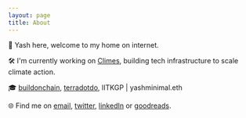 ```yaml
---
layout: page
title: About
---
```


👋 Yash here, welcome to my home on internet.

🛠 I'm currently working on [Climes](https://www.climes.io), building tech infrastructure to scale climate action.

🎓 [buildonchain](https://onchain.skiptheline.dev/), [terradotdo](https://terra.do/), IITKGP | yashminimal.eth

🌐 Find me on [email](mailto:yash.minimal@gmail.com), [twitter](https://twitter.com/yashminimal), [linkedIn](https://www.linkedin.com/in/yashminimal/) or [goodreads](https://www.goodreads.com/user/show/81243216-yash-verma).